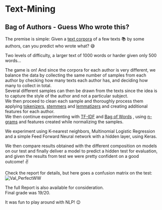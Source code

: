 # Text-Mining
## Bag of Authors - Guess Who wrote this?

The premise is simple: Given a [text corpora](https://en.wikipedia.org/wiki/List_of_text_corpora) of a few texts :books: by some authors, can you predict who wrote what? :sweat_smile:  
  
Two levels of difficulty, a larger text of 1000 words or harder given only 500 words...  
  
The game is on! And since the corpora for each author is very different, we balance the data by collecting the same number of samples from each author by checking how many texts each author has, and deciding how many to collect in total.  
Several different samples can then be drawn from the texts since the idea is to capture the style of the author and not a particular subject.  
We then proceed to clean each sample and thoroughly process them applying [tokenizers](https://en.wikipedia.org/wiki/Lexical_analysis#Tokenization), [stemmers](https://en.wikipedia.org/wiki/Stemming) and [lemmatizers](https://en.wikipedia.org/wiki/Lemmatisation) and creating additional features for each author.  
We then continue experimenting with [TF-IDF](https://en.wikipedia.org/wiki/Tf%E2%80%93idf) and [Bag of Words](https://en.wikipedia.org/wiki/Bag-of-words_model) , using [n-grams](https://en.wikipedia.org/wiki/N-gram) and features created while normalizing the samples.  
  
We experiment using K-nearest neighbors, Multinomial Logistic Regression and a simple Feed Forward Neural network with a hidden layer, using Keras.  
  
We then compare results obtained with the different composition on models on our test and finally deliver a model to predict a hidden test for evaluation, and given the results from test we were pretty confident on a good outcome! :v:  
  
Check the report for details, but here goes a confusion matrix on the test:  
![Val_PerfectWW](https://user-images.githubusercontent.com/49924571/102026894-8de74780-3d98-11eb-9213-f96ffed2d04d.png)  
  
The full Report is also available for consideration.  
Final grade was 19/20.  
  
It was fun to play around with NLP! :wink:  

